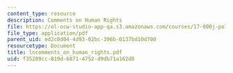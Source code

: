 ```yaml
---
content_type: resource
description: Comments on Human Rights
file: https://ol-ocw-studio-app-qa.s3.amazonaws.com/courses/17-000j-political-philosophy-global-justice-spring-2003/f35209cc819d68714752d9db71a162d8_lncomments_on_human_rights.pdf
file_type: application/pdf
parent_uid: ed2c0d04-4d93-02bc-396b-0137bd10d700
resourcetype: Document
title: lncomments_on_human_rights.pdf
uid: f35209cc-819d-6871-4752-d9db71a162d8
---
```

